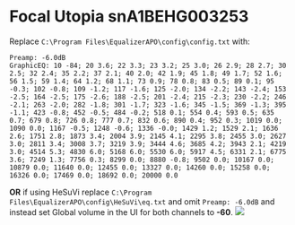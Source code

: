 # Focal Utopia snA1BEHG003253
Replace `C:\Program Files\EqualizerAPO\config\config.txt` with:
```
Preamp: -6.0dB
GraphicEQ: 10 -84; 20 3.6; 22 3.3; 23 3.2; 25 3.0; 26 2.9; 28 2.7; 30 2.5; 32 2.4; 35 2.2; 37 2.1; 40 2.0; 42 1.9; 45 1.8; 49 1.7; 52 1.6; 56 1.5; 59 1.4; 64 1.2; 68 1.1; 73 0.9; 78 0.8; 83 0.5; 89 0.1; 95 -0.3; 102 -0.8; 109 -1.2; 117 -1.6; 125 -2.0; 134 -2.2; 143 -2.4; 153 -2.5; 164 -2.5; 175 -2.6; 188 -2.5; 201 -2.4; 215 -2.3; 230 -2.2; 246 -2.1; 263 -2.0; 282 -1.8; 301 -1.7; 323 -1.6; 345 -1.5; 369 -1.3; 395 -1.1; 423 -0.8; 452 -0.5; 484 -0.2; 518 0.1; 554 0.4; 593 0.5; 635 0.7; 679 0.8; 726 0.8; 777 0.7; 832 0.6; 890 0.4; 952 0.3; 1019 0.0; 1090 0.0; 1167 -0.5; 1248 -0.6; 1336 -0.0; 1429 1.2; 1529 2.1; 1636 2.6; 1751 2.8; 1873 3.4; 2004 3.9; 2145 4.1; 2295 3.8; 2455 3.0; 2627 3.0; 2811 3.4; 3008 3.7; 3219 3.9; 3444 4.6; 3685 4.2; 3943 2.1; 4219 3.0; 4514 5.3; 4830 6.0; 5168 6.0; 5530 6.0; 5917 4.5; 6331 2.1; 6775 3.6; 7249 1.3; 7756 0.3; 8299 0.0; 8880 -0.8; 9502 0.0; 10167 0.0; 10879 0.0; 11640 0.0; 12455 0.0; 13327 0.0; 14260 0.0; 15258 0.0; 16326 0.0; 17469 0.0; 18692 0.0; 20000 0.0
```
**OR** if using HeSuVi replace `C:\Program Files\EqualizerAPO\config\HeSuVi\eq.txt` and omit `Preamp: -6.0dB` and instead set Global volume in the UI for both channels to **-60**.
![](https://raw.githubusercontent.com/jaakkopasanen/AutoEq/master/results/Headphone.com/innerfidelity/onear/Focal%20Utopia%20snA1BEHG003253/Focal%20Utopia%20snA1BEHG003253.png)